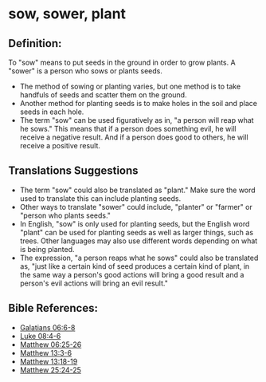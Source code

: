 # sow, sower, plant #

## Definition: ##

To "sow" means to put seeds in the ground in order to grow plants. A "sower" is a person who sows or plants seeds.

* The method of sowing or planting varies, but one method is to take handfuls of seeds and scatter them on the ground.
* Another method for planting seeds is to make holes in the soil and place seeds in each hole.
* The term "sow" can be used figuratively as in, "a person will reap what he sows." This means that if a person does something evil, he will receive a negative result. And if a person does good to others, he will receive a positive result.

## Translations Suggestions ##

* The term "sow" could also be translated as "plant." Make sure the word used to translate this can include planting seeds.
* Other ways to translate "sower" could include, "planter" or "farmer" or "person who plants seeds."
* In English, "sow" is only used for planting seeds, but the English word "plant" can be used for planting seeds as well as larger things, such as trees. Other languages may also use different words depending on what is being planted.
* The expression, "a person reaps what he sows" could also be translated as, "just like a certain kind of seed produces a certain kind of plant, in the same way a person's good actions will bring a good result and a person's evil actions will bring an evil result."



## Bible References: ##

* [Galatians 06:6-8](en/tn/gal/help/06/06)
* [Luke 08:4-6](en/tn/luk/help/08/04)
* [Matthew 06:25-26](en/tn/mat/help/06/25)
* [Matthew 13:3-6](en/tn/mat/help/13/03)
* [Matthew 13:18-19](en/tn/mat/help/13/18)
* [Matthew 25:24-25](en/tn/mat/help/25/24)
